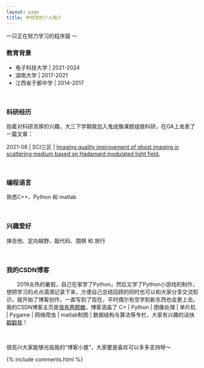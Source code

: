 ```yaml
---
layout: page
title: 尹同学的个人简介
---
```


一只正在努力学习的程序猿 ～

### 教育背景

- 电子科技大学 \| 2021-2024
- 湖南大学 \| 2017-2021
- 江西省于都中学 \| 2014-2017

<br>

### 科研经历

抱着对科研浓厚的兴趣，大三下学期我加入鬼成像课题组做科研，在OA上发表了一篇文章：

2021-08 \| SCI三区 \| [Imaging quality improvement of ghost imaging in scattering medium based on Hadamard modulated light field.](https://doi.org/10.1364/AO.400280)

<br>

### 编程语言

熟悉C++、Python 和 matlab
<div style="background:url(/images/zhihu.png);"></div>

<br>

### 兴趣爱好

弹吉他、定向越野、敲代码、围棋 和 旅行

<br>

### 我的CSDN博客 

&emsp;&emsp;2019炎热的暑假，自己在家学了Python，然后又学了Python小游戏的制作，想把学习的点点滴滴记录下来，方便自己总结回顾的同时也可以和大家分享交流知识，就开始了博客创作，一直写到了现在，平时偶尔有空学到新东西也会更上去。我的CSDN博客主页是[我有两颗糖](https://blog.csdn.net/qq_41140138?spm=1010.2135.3001.5113)，博客涵盖了 C+ \| Python \| 图像处理 \| 单片机 \| Pygame \| 网络爬虫 \| matlab制图 \| 数据结构与算法等专栏，大家有兴趣的话快[戳戳我](https://blog.csdn.net/qq_41140138?spm=1010.2135.3001.5343)！

<br>

很高兴大家能够光临我的“博客小屋”，大家要是喜欢可以多多支持呀～

{% include comments.html %}
